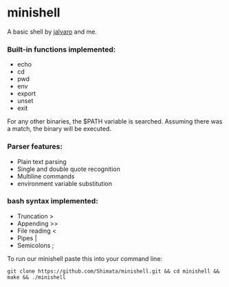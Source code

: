 # minishell
A basic shell by [jalvaro](https://github.com/VDmdm) and me.

### Built-in functions implemented:
- echo
- cd
- pwd
- env
- export
- unset
- exit

For any other binaries, the $PATH variable is searched.
Assuming there was a match, the binary will be executed.

### Parser features:
- Plain text parsing
- Single and double quote recognition
- Multiline commands
- environment variable substitution

### bash syntax implemented:
- Truncation >
- Appending >>
- File reading <
- Pipes |
- Semicolons ;

To run our minishell paste this into your command line:<br>

`git clone https://github.com/Shimata/minishell.git && cd minishell && make && ./minishell`

